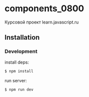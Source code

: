 # components_0800
Курсовой проект learn.javascript.ru


## Installation

### Development

install deps:

```bash
$ npm install
```

run server:

```bash
$ npm run dev
```
